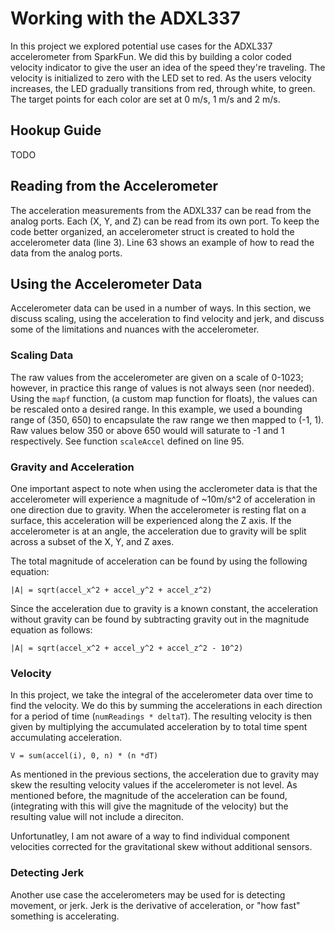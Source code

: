 # Working with the ADXL337
In this project we explored potential use cases for the ADXL337 accelerometer 
from SparkFun. We did this by building a color coded velocity indicator to give
the user an idea of the speed they're traveling. The velocity is initialized to 
zero with the LED set to red. As the users velocity increases, the LED gradually
transitions from red, through white, to green. The target points for each color
are set at 0 m/s, 1 m/s and 2 m/s. 

## Hookup Guide
TODO

## Reading from the Accelerometer
The acceleration measurements from the ADXL337 can be read from the analog ports. 
Each (X, Y, and Z) can be read from its own port. To keep the code better organized,
an accelerometer struct is created to hold the accelerometer data (line 3). 
Line 63 shows an example of how to read the data from the analog ports. 

## Using the Accelerometer Data
Accelerometer data can be used in a number of ways. In this section, we discuss
scaling, using the acceleration to find velocity and jerk, and discuss some of the 
limitations and nuances with the accelerometer.

### Scaling Data
The raw values from the accelerometer are given on a scale of 0-1023; however,
in practice this range of values is not always seen (nor needed). Using the `mapf` 
function, (a custom map function for floats), the values can be rescaled onto a 
desired range. In this example, we used a bounding range of (350, 650) to encapsulate
the raw range we then mapped to (-1, 1). Raw values below 350 or above 650 would
will saturate to -1 and 1 respectively. See function `scaleAccel` defined on line
95. 

### Gravity and Acceleration
One important aspect to note when using the acclerometer data is that
the accelerometer will experience a magnitude of ~10m/s^2 of acceleration in 
one direction due to gravity. When the accelerometer is resting flat on a surface, 
this acceleration will be experienced along the Z axis. If the accelerometer is
at an angle, the acceleration due to gravity will be split across a subset of the
X, Y, and Z axes. 

The total magnitude of acceleration can be found by using the following equation:

`|A| = sqrt(accel_x^2 + accel_y^2 + accel_z^2)`

Since the acceleration due to gravity is a known constant, the acceleration 
without gravity can be found by subtracting gravity out in the magnitude 
equation as follows:

`|A| = sqrt(accel_x^2 + accel_y^2 + accel_z^2 - 10^2)`

### Velocity

In this project, we take the integral of the accelerometer data over time to 
find the velocity. We do this by summing the accelerations in each direction for
a period of time (`numReadings * deltaT`). The resulting velocity is then given 
by multiplying the accumulated acceleration by to total time spent accumulating 
acceleration.

`V = sum(accel(i), 0, n) * (n *dT)`

As mentioned in the previous sections, the acceleration due to gravity may 
skew the resulting velocity values if the accelerometer is not level. 
As mentioned before, the magnitude of the acceleration can be found, (integrating
with this will give the magnitude of the velocity) but the resulting value will
not include a direciton.

Unfortunatley, I am not aware of a way to find individual component velocities 
corrected for the gravitational skew without additional sensors. 

### Detecting Jerk
Another use case the accelerometers may be used for is detecting movement, or jerk. 
Jerk is the derivative of acceleration, or "how fast" something is accelerating. 






